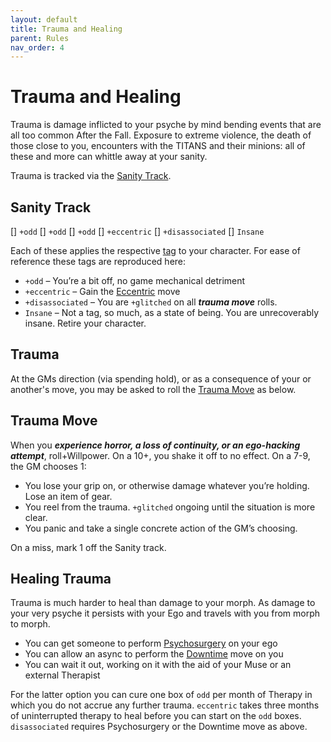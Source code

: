 ```yaml
---
layout: default
title: Trauma and Healing
parent: Rules
nav_order: 4
---
```


# Trauma and Healing

Trauma is damage inflicted to your psyche by mind bending events that are all too common After the Fall. Exposure to extreme violence, the death of those close to you, encounters with the TITANS and their minions: all of these and more can whittle away at your sanity.

Trauma is tracked via the [Sanity Track](#sanity-track).

## Sanity Track

\[\] `+odd`
\[\] `+odd`
\[\] `+odd`
\[\] `+eccentric`
\[\] `+disassociated`
\[\] `Insane`

Each of these applies the respective [tag](/content/tags/damage-trauma.html) to your character. For ease of reference these tags are reproduced here:

- `+odd` – You’re a bit off, no game mechanical detriment
- `+eccentric` – Gain the [Eccentric](/content/moves/personal#Eccentric) move
- `+disassociated` – You are `+glitched` on all **_trauma move_** rolls.
- `Insane` – Not a tag, so much, as a state of being. You are unrecoverably insane. Retire your character.

## Trauma

At the GMs direction (via spending hold), or as a consequence of your or another's move, you may be asked to roll the [Trauma Move](#trauma-move) as below.

## Trauma Move

When you **_experience horror, a loss of continuity, or an ego-hacking attempt_**, roll+Willpower. On a 10+, you shake it off to no effect. On a 7-9, the GM chooses 1:

- You lose your grip on, or otherwise damage whatever you’re holding. Lose an item of gear.
- You reel from the trauma. `+glitched` ongoing until the situation is more clear.
- You panic and take a single concrete action of the GM’s choosing.

On a miss, mark 1 off the Sanity track.

## Healing Trauma

Trauma is much harder to heal than damage to your morph. As damage to your very psyche it persists with your Ego and travels with you from morph to morph.

- You can get someone to perform [Psychosurgery](/content/moves/tech.html#psychosurgery) on your ego
- You can allow an async to perform the [Downtime](/content/moves/psi.html#downtime) move on you
- You can wait it out, working on it with the aid of your Muse or an external Therapist

For the latter option you can cure one box of `odd` per month of Therapy in which you do not accrue any further trauma. `eccentric` takes three months of uninterrupted therapy to heal before you can start on the `odd` boxes. `disassociated` requires Psychosurgery or the Downtime move as above.
